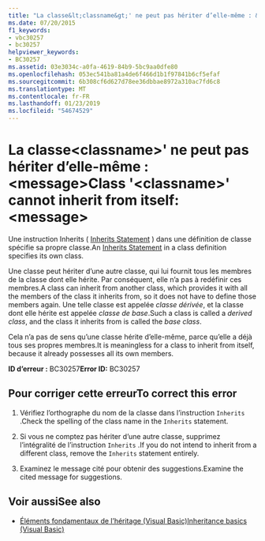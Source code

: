 ```yaml
---
title: "La classe&lt;classname&gt;' ne peut pas hériter d’elle-même : &lt;message&gt;"
ms.date: 07/20/2015
f1_keywords:
- vbc30257
- bc30257
helpviewer_keywords:
- BC30257
ms.assetid: 03e3034c-a0fa-4619-84b9-5bc9aa0dfe80
ms.openlocfilehash: 053ec541ba81a4de6f466d1b1f97841b6cf5efaf
ms.sourcegitcommit: 6b308cf6d627d78ee36dbbae8972a310ac7fd6c8
ms.translationtype: MT
ms.contentlocale: fr-FR
ms.lasthandoff: 01/23/2019
ms.locfileid: "54674529"
---
```

# <a name="class-ltclassnamegt-cannot-inherit-from-itself-ltmessagegt"></a><span data-ttu-id="edcf0-102">La classe&lt;classname&gt;' ne peut pas hériter d’elle-même : &lt;message&gt;</span><span class="sxs-lookup"><span data-stu-id="edcf0-102">Class '&lt;classname&gt;' cannot inherit from itself: &lt;message&gt;</span></span>
<span data-ttu-id="edcf0-103">Une instruction Inherits ( [Inherits Statement](../../visual-basic/language-reference/statements/inherits-statement.md) ) dans une définition de classe spécifie sa propre classe.</span><span class="sxs-lookup"><span data-stu-id="edcf0-103">An [Inherits Statement](../../visual-basic/language-reference/statements/inherits-statement.md) in a class definition specifies its own class.</span></span>  
  
 <span data-ttu-id="edcf0-104">Une classe peut hériter d’une autre classe, qui lui fournit tous les membres de la classe dont elle hérite. Par conséquent, elle n’a pas à redéfinir ces membres.</span><span class="sxs-lookup"><span data-stu-id="edcf0-104">A class can inherit from another class, which provides it with all the members of the class it inherits from, so it does not have to define those members again.</span></span> <span data-ttu-id="edcf0-105">Une telle classe est appelée *classe dérivée*, et la classe dont elle hérite est appelée *classe de base*.</span><span class="sxs-lookup"><span data-stu-id="edcf0-105">Such a class is called a *derived class*, and the class it inherits from is called the *base class*.</span></span>  
  
 <span data-ttu-id="edcf0-106">Cela n’a pas de sens qu’une classe hérite d’elle-même, parce qu’elle a déjà tous ses propres membres.</span><span class="sxs-lookup"><span data-stu-id="edcf0-106">It is meaningless for a class to inherit from itself, because it already possesses all its own members.</span></span>  
  
 <span data-ttu-id="edcf0-107">**ID d’erreur :** BC30257</span><span class="sxs-lookup"><span data-stu-id="edcf0-107">**Error ID:** BC30257</span></span>  
  
## <a name="to-correct-this-error"></a><span data-ttu-id="edcf0-108">Pour corriger cette erreur</span><span class="sxs-lookup"><span data-stu-id="edcf0-108">To correct this error</span></span>  
  
1.  <span data-ttu-id="edcf0-109">Vérifiez l’orthographe du nom de la classe dans l’instruction `Inherits` .</span><span class="sxs-lookup"><span data-stu-id="edcf0-109">Check the spelling of the class name in the `Inherits` statement.</span></span>  
  
2.  <span data-ttu-id="edcf0-110">Si vous ne comptez pas hériter d’une autre classe, supprimez l’intégralité de l’instruction `Inherits` .</span><span class="sxs-lookup"><span data-stu-id="edcf0-110">If you do not intend to inherit from a different class, remove the `Inherits` statement entirely.</span></span>  
  
3.  <span data-ttu-id="edcf0-111">Examinez le message cité pour obtenir des suggestions.</span><span class="sxs-lookup"><span data-stu-id="edcf0-111">Examine the cited message for suggestions.</span></span>  
  
## <a name="see-also"></a><span data-ttu-id="edcf0-112">Voir aussi</span><span class="sxs-lookup"><span data-stu-id="edcf0-112">See also</span></span>
- [<span data-ttu-id="edcf0-113">Éléments fondamentaux de l’héritage (Visual Basic)</span><span class="sxs-lookup"><span data-stu-id="edcf0-113">Inheritance basics (Visual Basic)</span></span>](~/docs/visual-basic/programming-guide/language-features/objects-and-classes/inheritance-basics.md)

